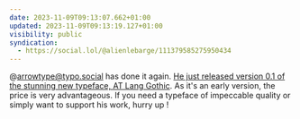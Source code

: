 ```yaml
---
date: 2023-11-09T09:13:07.662+01:00
updated: 2023-11-09T09:13:19.127+01:00
visibility: public
syndication:
  - https://social.lol/@alienlebarge/111379585275950434
---
```


@arrowtype@typo.social has done it again. [He just released version 0.1 of the stunning new typeface, AT Lang Gothic](https://social.lol/@arrowtype@typo.social/111370295440911002). As it's an early version, the price is very advantageous. If you need a typeface of impeccable quality or simply want to support his work, hurry up !
